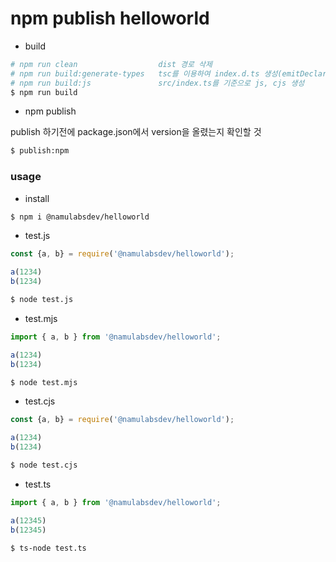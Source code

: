 # npm publish helloworld

* build 

```bash
# npm run clean                  dist 경로 삭제
# npm run build:generate-types   tsc를 이용하여 index.d.ts 생성(emitDeclarationOnly 옵션이 활성화되어 있어 .d.ts 파일만 생성된다.)
# npm run build:js               src/index.ts를 기준으로 js, cjs 생성
$ npm run build
```

* npm publish

publish 하기전에 package.json에서 version을 올렸는지 확인할 것

```bash
$ publish:npm
```

### usage

* install

```bash
$ npm i @namulabsdev/helloworld 
```

* test.js

```javascript
const {a, b} = require('@namulabsdev/helloworld');

a(1234)
b(1234)
```

```bash
$ node test.js
```

* test.mjs

```javascript
import { a, b } from '@namulabsdev/helloworld';

a(1234)
b(1234)
```

```bash
$ node test.mjs
```

* test.cjs

```javascript
const {a, b} = require('@namulabsdev/helloworld');

a(1234)
b(1234)
```

```bash
$ node test.cjs
```

* test.ts

```typescript
import { a, b } from '@namulabsdev/helloworld';

a(12345)
b(12345)
```

```bash
$ ts-node test.ts
```